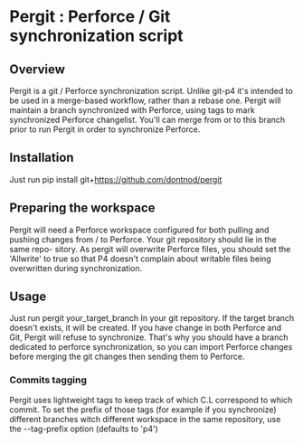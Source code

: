 # Pergit : Perforce / Git synchronization script
## Overview
Pergit is a git / Perforce synchronization script. Unlike git-p4 it's intended
to be used in a merge-based workflow, rather than a rebase one. Pergit will
maintain a branch synchronized with Perforce, using tags to mark synchronized
Perforce changelist. You'll can merge from or to this branch prior to run
Pergit in order to synchronize Perforce.

## Installation
Just run pip install git+https://github.com/dontnod/pergit

## Preparing the workspace
Pergit will need a Perforce workspace configured for both pulling and pushing
changes from / to Perforce. Your git repository should lie in the same repo-
sitory. As pergit will overwrite Perforce files, you should set the 'Allwrite'
to true so that P4 doesn't complain about writable files being overwritten
during synchronization.

## Usage
Just run
    pergit your_target_branch
In your git repository. If the target branch doesn't exists, it will be created.
If you have change in both Perforce and Git, Pergit will refuse to synchronize.
That's why you should have a branch dedicated to perforce synchronization, so
you can import Perforce changes before merging the git changes then sending them
to Perforce.

### Commits tagging
Pergit uses lightweight tags to keep track of which C.L correspond to which
commit. To set the prefix of those tags (for example if you synchronize)
different branches witch different workspace in the same repository, use the
--tag-prefix option (defaults to 'p4')